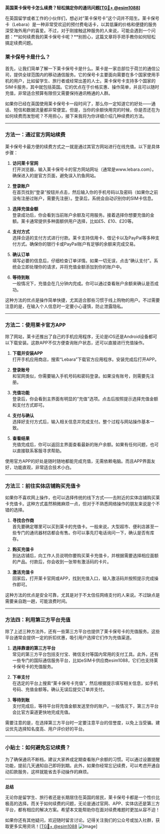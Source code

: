 **英国莱卡保号卡怎么续费？轻松搞定你的通讯问题[[TG💪+ @esim1088](https://t.me/s/esim1088)]**

在英国留学或者工作的小伙伴们，想必对“莱卡保号卡”这个词并不陌生。莱卡保号卡（Lebara）是一种非常受欢迎的预付费电话卡，以其低廉的价格和便捷的服务深受海外用户的喜爱。不过，对于刚接触这种服务的人来说，可能会遇到一个问题：**如何续费我的莱卡保号卡呢？**别担心，这篇文章将手把手教你如何轻松搞定续费问题。

### 莱卡保号卡是什么？

首先，让我们简单了解一下莱卡保号卡是什么。莱卡是一家总部位于荷兰的通信公司，提供全球范围内的移动通信服务。它的保号卡主要面向需要在多个国家使用手机的用户，比如留学生、旅行者或经常出差的人士。莱卡保号卡支持多个国家的SIM卡服务，其中就包括英国。它的优点在于价格实惠、操作简单，并且可以随时充值，非常适合预算有限但又需要保持通讯畅通的人群。

如果你已经在英国使用莱卡保号卡一段时间了，那么你一定知道它的好处——通话、短信和数据流量都非常便宜。但是，当你的余额快用完的时候，你是否还在为如何续费而发愁呢？不用担心，接下来我将为你详细介绍几种续费的方法。

---

### 方法一：通过官方网站续费

莱卡保号卡最方便的续费方式之一就是通过其官方网站进行在线充值。以下是具体步骤：

1. **访问莱卡官网**  
   打开浏览器，输入莱卡保号卡的官方网站网址（通常是www.lebara.com）。确保进入的是官方页面，避免误入钓鱼网站。

2. **登录账户**  
   在首页找到“登录”按钮并点击，然后输入你的手机号码以及密码（如果你之前没有注册过账户，需要先注册）。登录后，系统会自动识别你的SIM卡信息。

3. **选择充值金额**  
   登录成功后，你会看到当前账户余额及可用服务。接着选择你想要充值的金额。莱卡通常提供多种面额供用户选择，比如£5、£10、£20等。

4. **支付方式**  
   选择合适的支付方式进行付款。莱卡支持信用卡、借记卡以及PayPal等多种支付方式。确保你的银行卡或PayPal账户有足够的余额来完成交易。

5. **确认订单**  
   填写必要的信息后，仔细检查订单详情。如果一切无误，点击“确认支付”。系统会立即处理你的请求，并将充值金额添加到你的账户中。

6. **等待到账**  
   一般情况下，充值会在几分钟内完成。你可以通过查看账户余额来确认是否成功。

这种方法的优点是操作简单快捷，尤其适合那些习惯于线上购物的用户。不过需要注意的是，在输入个人信息时一定要小心谨慎，防止泄露隐私。

---

### 方法二：使用莱卡官方APP

除了网站，莱卡还推出了自己的手机应用程序，无论是iOS还是Android设备都可以下载安装。这款APP不仅方便查询账户状态，还可以直接进行充值操作。

1. **下载并安装APP**  
   打开手机应用商店，搜索“Lebara”下载官方应用程序。安装完成后打开APP。

2. **登录账号**  
   和官网类似，你需要输入手机号码和密码登录。如果没有账号，则需要先注册。

3. **充值功能**  
   登录后，你会看到主界面有明显的“充值”选项。点击后按照提示选择充值金额和支付方式即可。

4. **支付与确认**  
   选择好支付方式后，输入相关信息并完成支付。整个过程与网站操作基本一致。

5. **查看结果**  
   充值完成后，你可以返回主界面查看最新的账户余额。如果有任何问题，也可以直接联系客服寻求帮助。

使用官方APP的好处是随时随地都能完成充值，无需依赖电脑。而且APP界面友好，功能直观，非常适合技术小白。

---

### 方法三：前往实体店铺购买充值卡

如果你不喜欢网上操作，也可以选择传统的线下方式——去附近的实体店铺购买莱卡充值卡。这种方式虽然稍微麻烦一点，但对于不熟悉网络操作的朋友来说是个不错的选择。

1. **寻找合作商**  
   首先要确定哪里可以买到莱卡的充值卡。一般来说，大型超市、便利店甚至一些专门的通讯器材店都会有售。你可以事先打电话询问一下，确认是否有库存。

2. **购买充值卡**  
   到达店铺后，向工作人员说明你要购买莱卡充值卡，并根据需要选择相应面额的产品。付款后，你会收到一张带有激活码的卡片。

3. **激活充值卡**  
   回家后，打开莱卡官网或APP，找到充值入口，输入激活码并按照提示完成操作即可。

这种方法的优点是安全可靠，尤其是对于不太信任网络支付的人来说。不过缺点是需要亲自跑一趟，可能浪费时间。

---

### 方法四：利用第三方平台充值

除了上述三种方法外，还有一些第三方平台也提供了莱卡保号卡的充值服务。这些平台通常会提供一定的折扣优惠，吸引用户选择它们作为充值渠道。

1. **选择靠谱的第三方平台**  
   常见的第三方平台包括支付宝、微信支付等国内常用的支付工具。此外，还有一些专门的国际通信服务平台，比如eSIM卡供应商esim1088，它们也支持莱卡保号卡的充值服务。

2. **下单支付**  
   在选定的平台上搜索“莱卡保号卡充值”，然后根据提示填写相关信息，如手机号码、充值金额等。确认无误后提交订单并支付。

3. **等待到账**  
   支付完成后，等待平台将充值金额发送至你的账户。一般情况下，第三方平台会比官方渠道更快地完成充值。

需要注意的是，在选择第三方平台时一定要注意平台的信誉度，以免上当受骗。建议优先选择知名度高、用户评价好的平台。

---

### 小贴士：如何避免忘记续费？

为了确保通讯不断档，建议大家养成定期查看账户余额的习惯。可以通过设置提醒功能，提前几天通知自己即将到期。此外，如果你经常忘记续费，可以考虑开通自动扣款服务，这样就能省去手动操作的麻烦。

---

**总结**

无论你是留学生、旅行者还是长期居住在英国的居民，莱卡保号卡都是一个性价比极高的选择。而关于如何续费的问题，无论是通过官网、APP、实体店还是第三方平台，都有相应的解决方案。希望本文能帮助你在面对续费难题时更加从容不迫！

如果你还有其他疑问，欢迎随时留言讨论。记得关注我们的公众号或加入社群，获取更多实用资讯！[[TG💪+ @esim1088](https://t.me/s/esim1088) ![Image](https://i.postimg.cc/4NQfJmqS/Snipaste-2025-05-13-00-14-12.png)]